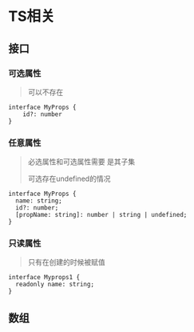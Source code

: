 # TS相关

## 接口

### 可选属性

> 可以不存在

```tsx
interface MyProps {
	id?: number
}
```

### 任意属性

> 必选属性和可选属性需要 是其子集
>
> 可选存在undefined的情况

```tsx
interface MyProps {
  name: string;
  id?: number;
  [propName: string]: number | string | undefined;
}
```

### 只读属性

> 只有在创建的时候被赋值

```tsx
interface Myprops1 {
  readonly name: string;
}
```

## 数组

